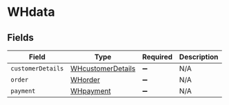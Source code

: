 # WHdata


## Fields

| Field                                                         | Type                                                          | Required                                                      | Description                                                   |
| ------------------------------------------------------------- | ------------------------------------------------------------- | ------------------------------------------------------------- | ------------------------------------------------------------- |
| `customerDetails`                                             | [WHcustomerDetails](../../models/shared/whcustomerdetails.md) | :heavy_minus_sign:                                            | N/A                                                           |
| `order`                                                       | [WHorder](../../models/shared/whorder.md)                     | :heavy_minus_sign:                                            | N/A                                                           |
| `payment`                                                     | [WHpayment](../../models/shared/whpayment.md)                 | :heavy_minus_sign:                                            | N/A                                                           |
